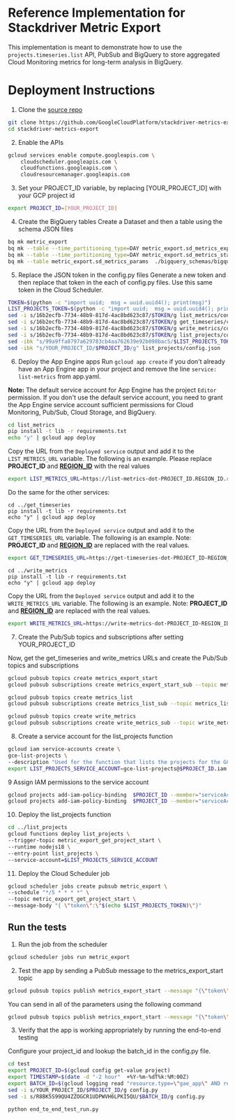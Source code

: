 # Reference Implementation for Stackdriver Metric Export
This implementation is meant to demonstrate how to use the `projects.timeseries.list` API, PubSub and BigQuery to store aggregated Cloud Monitoring 
metrics for long-term analysis in BigQuery.

# Deployment Instructions
1. Clone the [source repo]()
```sh
git clone https://github.com/GoogleCloudPlatform/stackdriver-metrics-export
cd stackdriver-metrics-export
```
2. Enable the APIs
```sh
gcloud services enable compute.googleapis.com \
    cloudscheduler.googleapis.com \
    cloudfunctions.googleapis.com \
    cloudresourcemanager.googleapis.com
```
3. Set your PROJECT_ID variable, by replacing [YOUR_PROJECT_ID] with your GCP project id
```sh
export PROJECT_ID=[YOUR_PROJECT_ID]
```

4. Create the BigQuery tables
Create a Dataset and then a table using the schema JSON files
```sh
bq mk metric_export
bq mk --table --time_partitioning_type=DAY metric_export.sd_metrics_export_fin ./bigquery_schemas/bigquery_schema.json
bq mk --table --time_partitioning_type=DAY metric_export.sd_metrics_stats ./bigquery_schemas/bigquery_schema_stats_table.json
bq mk --table metric_export.sd_metrics_params  ./bigquery_schemas/bigquery_schema_params_table.json
```

5. Replace the JSON token in the config.py files
Generate a new token and then replace that token in the each of config.py files. Use this same token in the Cloud Scheduler.
```sh
TOKEN=$(python -c "import uuid;  msg = uuid.uuid4(); print(msg)")
LIST_PROJECTS_TOKEN=$(python -c "import uuid;  msg = uuid.uuid4(); print (msg)")
sed -i s/16b2ecfb-7734-48b9-817d-4ac8bd623c87/$TOKEN/g list_metrics/config.py
sed -i s/16b2ecfb-7734-48b9-817d-4ac8bd623c87/$TOKEN/g get_timeseries/config.py
sed -i s/16b2ecfb-7734-48b9-817d-4ac8bd623c87/$TOKEN/g write_metrics/config.py
sed -i s/16b2ecfb-7734-48b9-817d-4ac8bd623c87/$TOKEN/g list_projects/config.json
sed -ibk "s/99a9ffa8797a629783cb4aa762639e92b098bac5/$LIST_PROJECTS_TOKEN/g" list_projects/config.json
sed -ibk "s/YOUR_PROJECT_ID/$PROJECT_ID/g" list_projects/config.json
```

6. Deploy the App Engine apps
Run `gcloud app create` if you don't already have an App Engine app in your project and remove the line `service: list-metrics` from app.yaml.

__Note:__ The default service account for App Engine has the project `Editor` permission. If you don't use the default service account, you need to grant the App Engine service account sufficient permissions for Cloud Monitoring, Pub/Sub, Cloud Storage, and BigQuery.

```sh
cd list_metrics
pip install -t lib -r requirements.txt
echo "y" | gcloud app deploy
```

Copy the URL from the `Deployed service` output and add it to the `LIST_METRICS_URL` variable.
The following is an example. Please replace __PROJECT_ID__ and [__REGION_ID__](https://cloud.google.com/appengine/docs/legacy/standard/python/how-requests-are-routed#region-id) with the real values

```sh
export LIST_METRICS_URL=https://list-metrics-dot-PROJECT_ID.REGION_ID.r.appspot.com
```

Do the same for the other services:

```
cd ../get_timeseries
pip install -t lib -r requirements.txt
echo "y" | gcloud app deploy
```
Copy the URL from the `Deployed service` output and add it to the `GET_TIMESERIES_URL` variable.
The following is an example. Note: __PROJECT_ID__ and [__REGION_ID__](https://cloud.google.com/appengine/docs/legacy/standard/python/how-requests-are-routed#region-id) are replaced with the real values.

```sh
export GET_TIMESERIES_URL=https://get-timeseries-dot-PROJECT_ID-REGION_ID.r.appspot.com
```

```
cd ../write_metrics
pip install -t lib -r requirements.txt
echo "y" | gcloud app deploy
```
Copy the URL from the `Deployed service` output and add it to the `WRITE_METRICS_URL` variable.
The following is an example. Note: __PROJECT_ID__ and [__REGION_ID__](https://cloud.google.com/appengine/docs/legacy/standard/python/how-requests-are-routed#region-id) are replaced with the real values.

```sh
export WRITE_METRICS_URL=https://write-metrics-dot-PROJECT_ID-REGION_ID.appspot.com
```

7. Create the Pub/Sub topics and subscriptions after setting YOUR_PROJECT_ID


Now, get the get_timeseries and write_metrics URLs and create the Pub/Sub topics and subscriptions

```sh
gcloud pubsub topics create metrics_export_start
gcloud pubsub subscriptions create metrics_export_start_sub --topic metrics_export_start --ack-deadline=60 --message-retention-duration=10m --push-endpoint="$LIST_METRICS_URL/push-handlers/receive_messages"

gcloud pubsub topics create metrics_list
gcloud pubsub subscriptions create metrics_list_sub --topic metrics_list --ack-deadline=60 --message-retention-duration=30m --push-endpoint="$GET_TIMESERIES_URL/push-handlers/receive_messages"

gcloud pubsub topics create write_metrics
gcloud pubsub subscriptions create write_metrics_sub --topic write_metrics --ack-deadline=60 --message-retention-duration=30m  --push-endpoint="$WRITE_METRICS_URL/push-handlers/receive_messages"
``` 

8. Create a service account for the list_projects function
```sh
gcloud iam service-accounts create \
gce-list-projects \
--description "Used for the function that lists the projects for the GCE Footprint Cloud Function"
export LIST_PROJECTS_SERVICE_ACCOUNT=gce-list-projects@$PROJECT_ID.iam.gserviceaccount.com 
```

9 Assign IAM permissions to the service account
```sh
gcloud projects add-iam-policy-binding  $PROJECT_ID --member="serviceAccount:$LIST_PROJECTS_SERVICE_ACCOUNT" --role="roles/compute.viewer"
gcloud projects add-iam-policy-binding  $PROJECT_ID --member="serviceAccount:$LIST_PROJECTS_SERVICE_ACCOUNT" --role="roles/pubsub.publisher"

```

10. Deploy the list_projects function
```sh
cd ../list_projects 
gcloud functions deploy list_projects \
--trigger-topic metric_export_get_project_start \
--runtime nodejs18 \
--entry-point list_projects \
--service-account=$LIST_PROJECTS_SERVICE_ACCOUNT
```

11. Deploy the Cloud Scheduler job
```sh
gcloud scheduler jobs create pubsub metric_export \
--schedule "*/5 * * * *" \
--topic metric_export_get_project_start \
--message-body "{ \"token\":\"$(echo $LIST_PROJECTS_TOKEN)\"}"
```

## Run the tests
1. Run the job from the scheduler
```sh
gcloud scheduler jobs run metric_export
```

2. Test the app by sending a PubSub message to the metrics_export_start topic
```sh
gcloud pubsub topics publish metrics_export_start --message "{\"token\": \"$TOKEN\"}" 
```

You can send in all of the parameters using the following command
```sh
gcloud pubsub topics publish metrics_export_start --message "{\"token\": \"$TOKEN\"}, \"start_time\": \"2019-03-13T17:30:00.000000Z\", \"end_time\":\"2019-03-13T17:40:00.000000Z\",\"aggregation_alignment_period\":\"3600s\"}"
```

3. Verify that the app is working appropriately by running the end-to-end testing

Configure your project_id and lookup the batch_id in the config.py file.
```sh
cd test
export PROJECT_ID=$(gcloud config get-value project)
export TIMESTAMP=$(date -d "-2 hour"  +%Y-%m-%dT%k:%M:00Z)
export BATCH_ID=$(gcloud logging read "resource.type=\"gae_app\" AND resource.labels.module_id=\"list-metrics\" AND logName=\"projects/$PROJECT_ID/logs/appengine.googleapis.com%2Frequest_log\" AND protoPayload.line.logMessage:\"batch_id:\" AND timestamp >= \"$TIMESTAMP\"" --limit 1 --format json | grep "batch_id:" | awk '{ print substr($3,1,32); }')
sed -i s/YOUR_PROJECT_ID/$PROJECT_ID/g config.py
sed -i s/R8BK5S99QU4ZZOGCR1UDPWVH6LPKI5QU/$BATCH_ID/g config.py

python end_to_end_test_run.py
```
